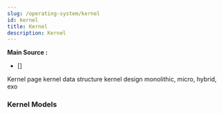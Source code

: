 ```yaml
---
slug: /operating-system/kernel
id: kernel
title: Kernel
description: Kernel
---
```


**Main Source :**

- [] 

Kernel page
kernel data structure
kernel design
monolithic, micro, hybrid, exo

### Kernel Models
